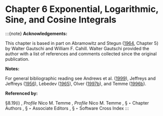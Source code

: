 # Chapter 6 Exponential, Logarithmic, Sine, and Cosine Integrals

:::{note}
**Acknowledgements:**

This chapter is based in part on Abramowitz and Stegun ([1964](./bib/index.html#bib24 "Handbook of Mathematical Functions with Formulas, Graphs, and Mathematical Tables"), Chapter 5) by Walter Gautschi and William F. Cahill. Walter Gautschi provided the author with a list of references and comments collected since the original publication.

**Notes:**

For general bibliographic reading see Andrews et al. ([1999](./bib/index.html#bib103 "Special Functions")), Jeffreys and Jeffreys ([1956](./bib/J.html#bib1166 "Methods of Mathematical Physics")), Lebedev ([1965](./bib/L.html#bib1394 "Special Functions and Their Applications")), Olver ([1997b](./bib/O.html#bib1809 "Asymptotics and Special Functions")), and Temme ([1996b](./bib/T.html#bib2230 "Special Functions: An Introduction to the Classical Functions of Mathematical Physics")).

**Referenced by:**

§8.19(i) , *Profile* Nico M. Temme , *Profile* Nico M. Temme , § ‣ Chapter Authors , § ‣ Associate Editors , § ‣ Software Cross Index
:::
